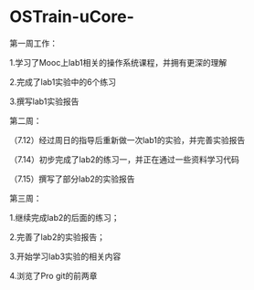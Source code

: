 # OSTrain-uCore-
第一周工作：

1.学习了Mooc上lab1相关的操作系统课程，并拥有更深的理解

2.完成了lab1实验中的6个练习

3.撰写lab1实验报告

第二周：

（7.12）经过周日的指导后重新做一次lab1的实验，并完善实验报告

（7.14）初步完成了lab2的练习一，并正在通过一些资料学习代码

（7.15）撰写了部分lab2的实验报告

第三周：

1.继续完成lab2的后面的练习；

2.完善了lab2的实验报告；

3.开始学习lab3实验的相关内容

4.浏览了Pro git的前两章
